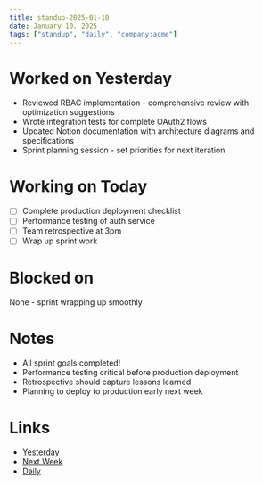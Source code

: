 ```yaml
---
title: standup-2025-01-10
date: January 10, 2025
tags: ["standup", "daily", "company:acme"]
---
```


# Worked on Yesterday

* Reviewed RBAC implementation - comprehensive review with optimization suggestions
* Wrote integration tests for complete OAuth2 flows
* Updated Notion documentation with architecture diagrams and specifications
* Sprint planning session - set priorities for next iteration

# Working on Today

* [ ] Complete production deployment checklist
* [ ] Performance testing of auth service
* [ ] Team retrospective at 3pm
* [ ] Wrap up sprint work

# Blocked on

None - sprint wrapping up smoothly

# Notes

* All sprint goals completed!
* Performance testing critical before production deployment
* Retrospective should capture lessons learned
* Planning to deploy to production early next week

# Links

* [Yesterday](2025-01-08)
* [Next Week](2025-01-13)
* [Daily](../journal/2025-01-10)
